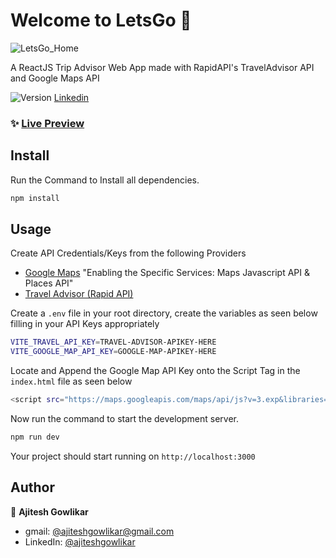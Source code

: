 # Welcome to LetsGo 👋

![LetsGo_Home](https://github.com/GowlikarAjitesh/LetsGoWebsite/assets/117850813/5a26a227-62b4-41a2-86ff-59fc89599665)


A ReactJS Trip Advisor Web App made with RapidAPI's TravelAdvisor API and Google Maps API

<p>
  <img alt="Version" src="https://img.shields.io/badge/version-0.0.0-blue.svg?cacheSeconds=2592000" />
  <a href="https://www.linkedin.com/in/ajitesh-gowlikar/" target="_blank"  >Linkedin
  </a>
</p>

### ✨ [Live Preview](https://lets-go-ajitesh-gowlikar.netlify.app/)

## Install
Run the Command to Install all dependencies.
```sh
npm install
```

## Usage

Create API Credentials/Keys from the following Providers

* [Google Maps](https://console.cloud.google.com/) "Enabling the Specific Services: Maps Javascript API & Places API"
* [Travel Advisor (Rapid API)](https://rapidapi.com/apidojo/api/travel-advisor/)

Create a `.env` file in your root directory, create the variables as seen below filling in your API Keys appropriately
```sh
VITE_TRAVEL_API_KEY=TRAVEL-ADVISOR-APIKEY-HERE
VITE_GOOGLE_MAP_API_KEY=GOOGLE-MAP-APIKEY-HERE
```
Locate and Append the Google Map API Key onto the Script Tag in the `index.html` file as seen below
```sh
<script src="https://maps.googleapis.com/maps/api/js?v=3.exp&libraries=geometry,drawing,places&key=GOOGLE-MAP-APIKEY-HERE"></script>
```
Now run the command to start the development server.
```sh
npm run dev
```
Your project should start running on `http://localhost:3000`

## Author

👤 **Ajitesh Gowlikar**

* gmail: [@ajiteshgowlikar@gmail.com](ajiteshgowlikar@gmail.com)
* LinkedIn: [@ajiteshgowlikar](https://www.linkedin.com/in/ajitesh-gowlikar/)

